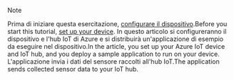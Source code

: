 > [!NOTE]
> <span data-ttu-id="d8ed4-101">Prima di iniziare questa esercitazione, [configurare il dispositivo](../articles/iot-hub/iot-hub-raspberry-pi-kit-node-get-started.md).</span><span class="sxs-lookup"><span data-stu-id="d8ed4-101">Before you start this tutorial, [set up your device](../articles/iot-hub/iot-hub-raspberry-pi-kit-node-get-started.md).</span></span> <span data-ttu-id="d8ed4-102">In questo articolo si configureranno il dispositivo e l'hub IoT di Azure e si distribuirà un'applicazione di esempio da eseguire nel dispositivo.</span><span class="sxs-lookup"><span data-stu-id="d8ed4-102">In the article, you set up your Azure IoT device and IoT hub, and you deploy a sample application to run on your device.</span></span> <span data-ttu-id="d8ed4-103">L'applicazione invia i dati del sensore raccolti all'hub IoT.</span><span class="sxs-lookup"><span data-stu-id="d8ed4-103">The application sends collected sensor data to your IoT hub.</span></span>
